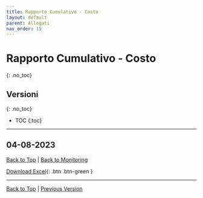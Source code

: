 ```yaml
---
title: Rapporto Cumulativo - Costo
layout: default
parent: Allegati
nav_order: 15
---
```


# Rapporto Cumulativo - Costo
{: .no_toc}

## Versioni
{: .no_toc}

- TOC
{:toc}

---

## 04-08-2023

[Back to Top](#top) |
[Back to Monitoring](/pm/4-monitoring-and-controlling#rapporto-cumulativo---costo)

[Download Excel](/pm/resources/tables/cost-cumulative-report-2023-08-04.xlsx){: .btn .btn-green }

---

[Back to Top](#top) |
[Previous Version](#04-08-2023)